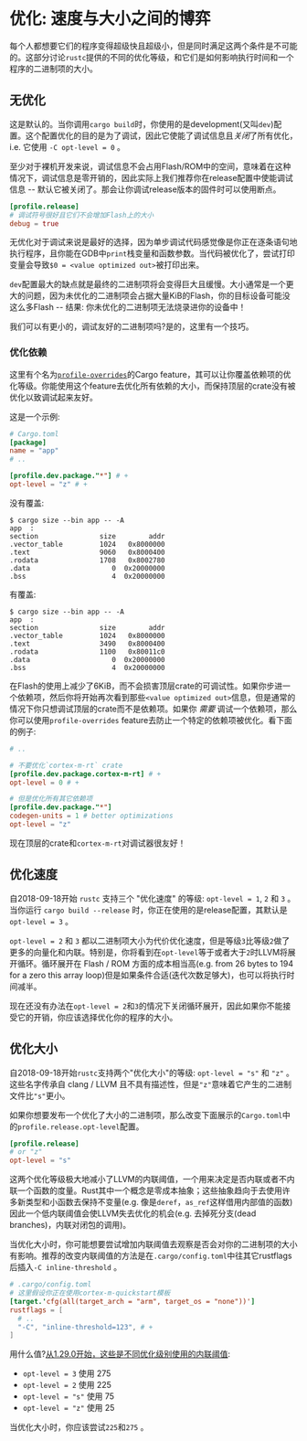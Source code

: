 # 优化: 速度与大小之间的博弈

每个人都想要它们的程序变得超级快且超级小，但是同时满足这两个条件是不可能的。这部分讨论`rustc`提供的不同的优化等级，和它们是如何影响执行时间和一个程序的二进制项的大小。

## 无优化

这是默认的。当你调用`cargo build`时，你使用的是development(又叫`dev`)配置。这个配置优化的目的是为了调试，因此它使能了调试信息且*关闭*了所有优化，i.e. 它使用 `-C opt-level = 0` 。

至少对于裸机开发来说，调试信息不会占用Flash/ROM中的空间，意味着在这种情况下，调试信息是零开销的，因此实际上我们推荐你在release配置中使能调试信息 -- 默认它被关闭了。那会让你调试release版本的固件时可以使用断点。

``` toml
[profile.release]
# 调试符号很好且它们不会增加Flash上的大小
debug = true
```

无优化对于调试来说是最好的选择，因为单步调试代码感觉像是你正在逐条语句地执行程序，且你能在GDB中`print`栈变量和函数参数。当代码被优化了，尝试打印变量会导致`$0 = <value optimized out>`被打印出来。

`dev`配置最大的缺点就是最终的二进制项将会变得巨大且缓慢。大小通常是一个更大的问题，因为未优化的二进制项会占据大量KiB的Flash，你的目标设备可能没这么多Flash -- 结果: 你未优化的二进制项无法烧录进你的设备中！

我们可以有更小的，调试友好的二进制项吗?是的，这里有一个技巧。

### 优化依赖

这里有个名为[`profile-overrides`]的Cargo feature，其可以让你覆盖依赖项的优化等级。你能使用这个feature去优化所有依赖的大小，而保持顶层的crate没有被优化以致调试起来友好。

[`profile-overrides`]: https://doc.rust-lang.org/cargo/reference/profiles.html#overrides

这是一个示例:

``` toml
# Cargo.toml
[package]
name = "app"
# ..

[profile.dev.package."*"] # +
opt-level = "z" # +
```

没有覆盖:

``` text
$ cargo size --bin app -- -A
app  :
section               size        addr
.vector_table         1024   0x8000000
.text                 9060   0x8000400
.rodata               1708   0x8002780
.data                    0  0x20000000
.bss                     4  0x20000000
```

有覆盖:

``` text
$ cargo size --bin app -- -A
app  :
section               size        addr
.vector_table         1024   0x8000000
.text                 3490   0x8000400
.rodata               1100   0x80011c0
.data                    0  0x20000000
.bss                     4  0x20000000
```

在Flash的使用上减少了6KiB，而不会损害顶层crate的可调试性。如果你步进一个依赖项，然后你将开始再次看到那些`<value optimized out>`信息，但是通常的情况下你只想调试顶层的crate而不是依赖项。如果你 *需要* 调试一个依赖项，那么你可以使用`profile-overrides` feature去防止一个特定的依赖项被优化。看下面的例子:

``` toml
# ..

# 不要优化`cortex-m-rt` crate
[profile.dev.package.cortex-m-rt] # +
opt-level = 0 # +

# 但是优化所有其它依赖项
[profile.dev.package."*"]
codegen-units = 1 # better optimizations
opt-level = "z"
```

现在顶层的crate和`cortex-m-rt`对调试器很友好！

## 优化速度

自2018-09-18开始 `rustc` 支持三个 "优化速度" 的等级: `opt-level = 1`, `2` 和 `3` 。当你运行 `cargo build --release` 时，你正在使用的是release配置，其默认是 `opt-level = 3` 。

`opt-level = 2` 和 `3` 都以二进制项大小为代价优化速度，但是等级`3`比等级`2`做了更多的向量化和内联。特别是，你将看到在`opt-level`等于或者大于`2`时LLVM将展开循环。循环展开在 Flash / ROM 方面的成本相当高(e.g. from 26 bytes to 194 for a zero this array loop)但是如果条件合适(迭代次数足够大)，也可以将执行时间减半。

现在还没有办法在`opt-level = 2`和`3`的情况下关闭循环展开，因此如果你不能接受它的开销，你应该选择优化你的程序的大小。

## 优化大小

自2018-09-18开始`rustc`支持两个"优化大小"的等级: `opt-level = "s"` 和 `"z"` 。这些名字传承自 clang / LLVM 且不具有描述性，但是`"z"`意味着它产生的二进制文件比`"s"`更小。

如果你想要发布一个优化了大小的二进制项，那么改变下面展示的`Cargo.toml`中的`profile.release.opt-level`配置。

``` toml
[profile.release]
# or "z"
opt-level = "s"
```

这两个优化等级极大地减小了LLVM的内联阈值，一个用来决定是否内联或者不内联一个函数的度量。Rust其中一个概念是零成本抽象；这些抽象趋向于去使用许多新类型和小函数去保持不变量(e.g. 像是`deref`，`as_ref`这样借用内部值的函数)因此一个低内联阈值会使LLVM失去优化的机会(e.g. 去掉死分支(dead branches)，内联对闭包的调用)。

当优化大小时，你可能想要尝试增加内联阈值去观察是否会对你的二进制项的大小有影响。推荐的改变内联阈值的方法是在`.cargo/config.toml`中往其它rustflags后插入`-C inline-threshold` 。

``` toml
# .cargo/config.toml
# 这里假设你正在使用cortex-m-quickstart模板
[target.'cfg(all(target_arch = "arm", target_os = "none"))']
rustflags = [
  # ..
  "-C", "inline-threshold=123", # +
]
```

用什么值?[从1.29.0开始，这些是不同优化级别使用的内联阈值][inline-threshold]:

[inline-threshold]: https://github.com/rust-lang/rust/blob/1.29.0/src/librustc_codegen_llvm/back/write.rs#L2105-L2122

- `opt-level = 3` 使用 275
- `opt-level = 2` 使用 225
- `opt-level = "s"` 使用 75
- `opt-level = "z"` 使用 25

当优化大小时，你应该尝试`225`和`275` 。
